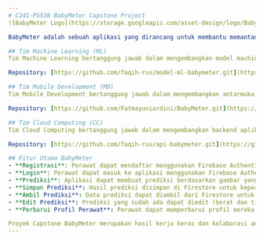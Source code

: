 ```yaml
---
# C241-PS538 BabyMeter Capstone Project 
![BabyMeter Logo](https://storage.googleapis.com/asset-design/logo/Babymeter%20Logo%20HD.png)

BabyMeter adalah sebuah aplikasi yang dirancang untuk membantu memantau pertumbuhan dan kesehatan bayi. Aplikasi ini memanfaatkan teknologi machine learning untuk memprediksi kondisi pertumbuhan bayi berdasarkan gambar yang diunggah. Proyek ini merupakan hasil kolaborasi antara tiga tim yang terdiri dari:

## Tim Machine Learning (ML)
Tim Machine Learning bertanggung jawab dalam mengembangkan model machine learning yang digunakan untuk memprediksi kondisi pertumbuhan bayi. Mereka telah melatih model ini menggunakan dataset yang relevan dan mengoptimalkannya untuk memberikan prediksi yang akurat.

Repository: [https://github.com/faqih-rus/model-ml-babymeter.git](https://github.com/faqih-rus/model-ml-babymeter.git)

## Tim Mobile Development (MD)
Tim Mobile Development bertanggung jawab dalam mengembangkan antarmuka pengguna (UI) dan pengalaman pengguna (UX) yang intuitif dan ramah pengguna untuk aplikasi BabyMeter. Mereka telah merancang dan mengimplementasikan tampilan yang menarik dan fungsionalitas yang memudahkan pengguna dalam mengakses fitur-fitur aplikasi.

Repository: [https://github.com/Fatmayuniardini/BabyMeter.git](https://github.com/Fatmayuniardini/BabyMeter.git)

## Tim Cloud Computing (CC)
Tim Cloud Computing bertanggung jawab dalam mengembangkan backend aplikasi BabyMeter. Mereka telah membangun API yang kuat dan scalable menggunakan teknologi seperti Firebase Authentication untuk autentikasi, Firestore untuk penyimpanan data, dan Hapi.js sebagai framework backend.

Repository: [https://github.com/faqih-rus/api-babymeter.git](https://github.com/faqih-rus/api-babymeter.git)

## Fitur Utama BabyMeter
- **Registrasi**: Perawat dapat mendaftar menggunakan Firebase Authentication.
- **Login**: Perawat dapat masuk ke aplikasi menggunakan Firebase Authentication.
- **Prediksi**: Aplikasi dapat membuat prediksi berdasarkan gambar yang diunggah menggunakan model machine learning yang telah dilatih.
- **Simpan Prediksi**: Hasil prediksi disimpan di Firestore untuk keperluan pemantauan dan analisis lebih lanjut.
- **Ambil Prediksi**: Data prediksi dapat diambil dari Firestore untuk ditampilkan kepada pengguna.
- **Edit Prediksi**: Prediksi yang sudah ada dapat diedit (berat dan tinggi badan) untuk menjaga akurasi data.
- **Perbarui Profil Perawat**: Perawat dapat memperbarui profil mereka untuk memastikan informasi yang akurat.

Proyek Capstone BabyMeter merupakan hasil kerja keras dan kolaborasi antara tiga tim yang berbeda, dengan tujuan untuk memberikan solusi yang komprehensif dalam memantau pertumbuhan dan kesehatan bayi. Kami berharap aplikasi ini dapat membantu para profesional kesehatan dan orang tua dalam memberikan perawatan yang lebih baik untuk bayi mereka.
---
```


